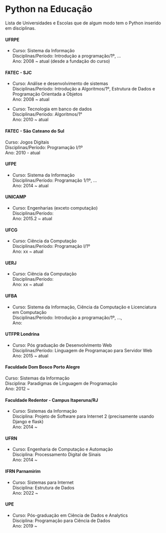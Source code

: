 # Python na Educação
Lista de Universidades e Escolas que de algum modo tem o Python inserido em disciplinas.

#### UFRPE
- Curso: Sistema da Informação <br >
Disciplinas/Período: Introdução a programação/1º, ...  <br >
Ano: 2008 ~ atual (desde a fundação do curso) <br >

#### FATEC - SJC
- Curso: Análise e desenvolvimento de sistemas <br >
Disciplinas/Período:  Introdução a Algoritmos/1º, Estrutura de Dados e Programação Orientada a Objetos <br >
Ano: 2008 ~ atual <br >

- Curso: Tecnologia em banco de dados <br >
Disciplinas/Período:  Algoritmos/1°<br >
Ano: 2010 ~ atual <br >

#### FATEC - São Cateano do Sul <br >
Curso: Jogos Digitais <br >
Disciplinas/Período: Programação I/1º  <br >
Ano: 2010 - atual <br >

#### UFPE
- Curso: Sistema da Informação <br >
Disciplinas/Período: Programação 1/1º, ... <br >
Ano: 2014 ~ atual <br >

#### UNICAMP
- Curso:  Engenharias (exceto computação) <br >
Disciplinas/Período: <br >
Ano: 2015.2 ~ atual <br >

#### UFCG
- Curso: Ciência da Computação <br >
Disciplinas/Período: Programação I/1º <br >
Ano: xx ~ atual <br >

#### UERJ
- Curso:  Ciência da Computação <br >
Disciplinas/Período: <br >
Ano:  xx ~ atual <br >

#### UFBA
- Curso: Sistema da Informação, Ciência da Computação e Licenciatura em Computação <br >
Disciplinas/Período: Introdução a programação/1º, ...,  <br >
Ano:  <br >

#### UTFPR Londrina
- Curso: Pós graduação de Desenvolvimento Web <br >
Disciplinas/Período: Linguagem de Programaçao para Servidor Web  <br >
Ano: 2015 ~ atual <br >

#### Faculdade Dom Bosco Porto Alegre <br >
Curso: Sistemas da Informação <br >
Disciplina: Paradigmas de Linguagem de Programação <br >
Ano: 2012 ~ 

#### Faculdade Redentor - Campus Itaperuna/RJ <br >
- Curso: Sistemas da Informação <br >
Disciplina: Projeto de Software para Internet 2 (precisamente usando Django e flask) <br >
Ano: 2014 ~ 

#### UFRN <br >
- Curso: Engenharia de Computação e Automação <br >
Disciplina: Processamento Digital de Sinais <br >
Ano: 2014 ~

#### IFRN Parnamirim <br >
- Curso: Sistemas para Internet <br >
Disciplina: Estrutura de Dados <br >
Ano: 2022 ~

#### UPE <br >
- Curso: Pós-graduação em Ciência de Dados e Analytics <br >
Disciplina: Programação para Ciência de Dados <br >
Ano: 2019 ~
